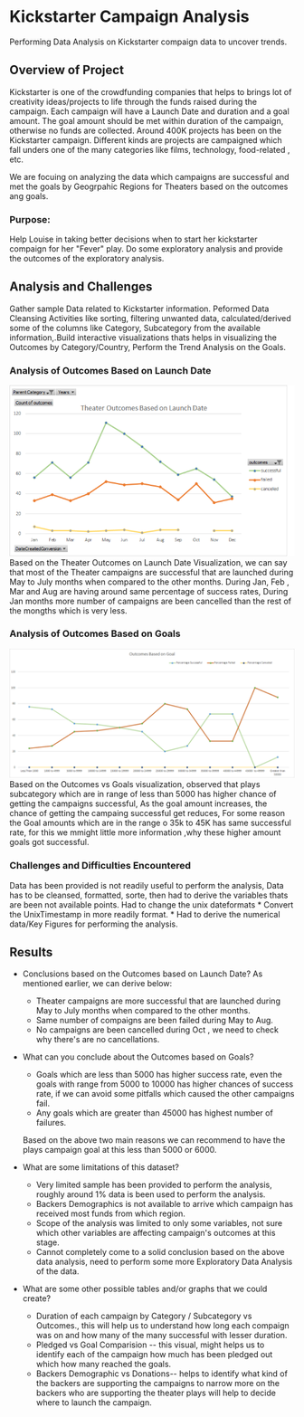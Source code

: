 # Kickstarter Campaign Analysis
 
 Performing Data Analysis on Kickstarter compaign data to uncover trends.
 
## Overview of Project
Kickstarter is one of the crowdfunding companies that helps to brings lot of creativity ideas/projects to life through the funds raised during the campaign.  Each campaign will have  a Launch Date and duration  and a goal amount. The goal amount should be met within duration of the campaign, otherwise no funds are collected. Around 400K projects has been on the Kickstarter campaign. Different kinds are projects are campaigned which fall unders one of the many categories like films, technology, food-related , etc.

We are focuing on analyzing the data which campaigns are successful and met the goals by Geogrpahic Regions for Theaters based on the outcomes ang goals.


### Purpose: 
Help Louise in taking better decisions when to start her kickstarter compaign for her "Fever" play. Do some exploratory analysis and provide the outcomes of the exploratory analysis.

## Analysis and Challenges
  Gather sample Data related to Kickstarter information. Peformed Data Cleansing Activities like sorting, filtering unwanted data, calculated/derived some of the
  columns like Category, Subcategory from the available information,.Build interactive visualizations thats helps in visualizing the Outcomes by Category/Country, 
  Perform the Trend Analysis on the Goals.

### Analysis of Outcomes Based on Launch Date
![OutcomesBasedOnLaunchDate](/resources/Theater_Outcomes_vs_Launch.png)
Based on the Theater Outcomes on Launch Date Visualization, we can say that most of the Theater campaigns are successful that are launched during May to July months when compared to the other months. During Jan, Feb , Mar and Aug are having around same percentage of success rates, During Jan months more number of campaigns are been cancelled than the rest of the mongths which is very less.

### Analysis of Outcomes Based on Goals
![Outcomes_vs_Goals](/resources/Outcomes_vs_Goals.png)
Based on the Outcomes vs Goals visualization, observed that plays subcategory which are in range of less than 5000 has higher chance of getting the campaigns successful, As the goal amount increases, the chance of getting the campaing successful get reduces, For some reason the Goal amounts which are in the range o 35k to 45K has same successful rate,
for this we mmight little more information ,why these higher amount goals got successful.

### Challenges and Difficulties Encountered
  Data has been provided is not readily useful to perform the analysis, Data has to be cleansed, formatted, sorte, then had to derive the variables thats are been not
  available points. Had to change the unix dateformats
    * Convert the UnixTimestamp in more readily format.
    * Had to derive the numerical data/Key Figures for performing the analysis. 
    
 ## Results

- Conclusions based on the Outcomes based on Launch Date?</b>
  As mentioned earlier, we can derive below: </b>
   * Theater campaigns are more successful that are launched during May to July months when compared to the other months.
   * Same number of compaigns are been failed during May to Aug.
   * No campaigns are been cancelled during Oct , we need to check why there's are no cancellations.

- What can you conclude about the Outcomes based on Goals? </b>
   * Goals which are less than 5000 has higher success rate, even the goals with range from 5000 to 10000 has higher chances of success rate, if we can avoid some pitfalls which
     caused the other campaigns fail. 
   * Any goals which are greater than 45000 has highest number of failures.
   
   Based on the above two main reasons we can recommend to have the plays campaign goal at this less than 5000 or 6000.
  
- What are some limitations of this dataset?
   * Very limited sample has been provided to perform the analysis, roughly around 1% data is been used to perform the analysis.
   * Backers Demographics is not available to arrive which campaign has received most funds from which region.
   * Scope of the analysis was limited to only some variables, not sure which other variables are affecting campaign's outcomes at this stage.
   * Cannot completely come to a solid conclusion based on the above data analysis, need to perform some more Exploratory Data Analysis of the data.

- What are some other possible tables and/or graphs that we could create?
   * Duration of each campaign by Category / Subcategory vs Outcomes., this will help us to understand how long each compaign was on and how many of the many successful with
     lesser duration.
   * Pledged vs Goal Comparision -- this visual, might helps us to identify each of the campaign how much has been pledged out which how many reached the goals.
   * Backers Demographic vs Donations-- helps to identify what kind of the backers are supporting the campaigns to narrow more on the backers who are supporting the theater
     plays will help to decide where to launch the campaign.
  
